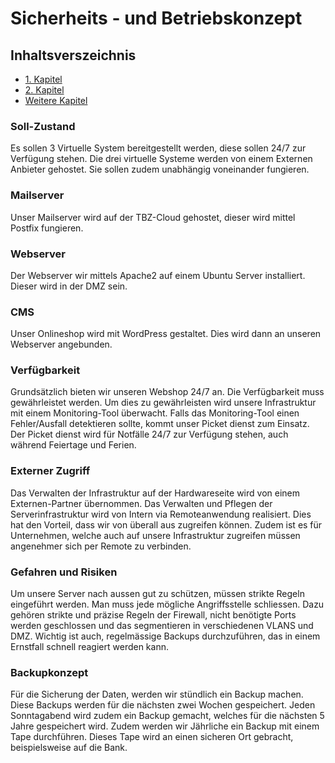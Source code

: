# Sicherheits - und Betriebskonzept
## Inhaltsverszeichnis
- [1. Kapitel](#1-kapitel)
- [2. Kapitel](#2-kapitel)
- [Weitere Kapitel](#weitere-kapitel)

### Soll-Zustand
Es sollen 3 Virtuelle System bereitgestellt werden, diese sollen 24/7 zur Verfügung stehen. Die drei virtuelle Systeme werden von einem Externen Anbieter gehostet. Sie sollen zudem unabhängig voneinander fungieren.

### Mailserver
Unser Mailserver wird auf der TBZ-Cloud gehostet, dieser wird mittel Postfix fungieren.


### Webserver 
Der Webserver wir mittels Apache2 auf einem Ubuntu Server installiert. Dieser wird in der DMZ sein.

### CMS
Unser Onlineshop wird mit WordPress gestaltet. Dies wird dann an unseren Webserver angebunden.

### Verfügbarkeit
Grundsätzlich bieten wir unseren Webshop 24/7 an. Die Verfügbarkeit muss gewährleistet werden. Um dies zu gewährleisten wird unsere Infrastruktur mit einem Monitoring-Tool überwacht. Falls das Monitoring-Tool einen Fehler/Ausfall detektieren sollte, kommt unser Picket dienst zum Einsatz. Der Picket dienst wird für Notfälle 24/7 zur Verfügung stehen, auch während Feiertage und Ferien.

### Externer Zugriff
Das Verwalten der Infrastruktur auf der Hardwareseite wird von einem Externen-Partner übernommen. Das Verwalten und Pflegen der Serverinfrastruktur wird von Intern via Remoteanwendung realisiert. Dies hat den Vorteil, dass wir von überall aus zugreifen können. Zudem ist es für Unternehmen, welche auch auf unsere Infrastruktur zugreifen müssen angenehmer sich per Remote zu verbinden.

### Gefahren und Risiken
Um unsere Server nach aussen gut zu schützen, müssen strikte Regeln eingeführt werden. Man muss jede mögliche Angriffsstelle schliessen. Dazu gehören strikte und präzise Regeln der Firewall, nicht benötigte Ports werden geschlossen und das segmentieren in verschiedenen VLANS und DMZ.
Wichtig ist auch, regelmässige Backups durchzuführen, das in einem Ernstfall schnell reagiert werden kann. 

### Backupkonzept
Für die Sicherung der Daten, werden wir stündlich ein Backup machen. Diese Backups werden für die nächsten zwei Wochen gespeichert. Jeden Sonntagabend wird zudem ein Backup gemacht, welches für die nächsten 5 Jahre gespeichert wird. 
Zudem werden wir Jährliche ein Backup mit einem Tape durchführen. Dieses Tape wird an einen sicheren Ort gebracht, beispielsweise auf die Bank. 
